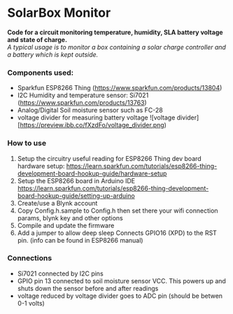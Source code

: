 # SolarBox Monitor

**Code for a circuit monitoring temperature, humidity, SLA battery voltage and state of charge.**  
*A typical usage is to monitor a box containing a solar charge controller and a battery which is kept outside.*

### Components used:
- Sparkfun ESP8266 Thing (https://www.sparkfun.com/products/13804)
- I2C Humidity and temperature sensor: Si7021 (https://www.sparkfun.com/products/13763)
- Analog/Digital Soil moisture sensor such as FC-28
- voltage divider for measuring battery voltage
![voltage divider][https://preview.ibb.co/fXzdFo/voltage_divider.png)

### How to use

1. Setup the circuitry
   useful reading for ESP8266 Thing dev board hardware setup: https://learn.sparkfun.com/tutorials/esp8266-thing-development-board-hookup-guide/hardware-setup
2. Setup the ESP8266 board in Arduino IDE
   https://learn.sparkfun.com/tutorials/esp8266-thing-development-board-hookup-guide/setting-up-arduino
3. Create/use a Blynk account
4. Copy Config.h.sample to Config.h then set there your wifi connection params, blynk key and other options
5. Compile and update the firmware
6. Add a jumper to allow deep sleep
   Connects GPIO16 (XPD) to the RST pin. (info can be found in ESP8266 manual)

### Connections

- Si7021 connected by I2C pins
- GPIO pin 13 connected to soil moisture sensor VCC. This powers up and shuts down the sensor before and after readings 
- voltage reduced by voltage divider goes to ADC pin (should be betwen 0-1 volts)
